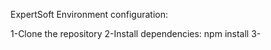 ExpertSoft Environment configuration:

1-Clone the repository
2-Install dependencies: npm install
3-
